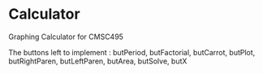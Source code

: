 # Calculator
Graphing Calculator for CMSC495

The buttons left to implement : 
butPeriod, butFactorial, butCarrot, butPlot, butRightParen, butLeftParen, butArea, butSolve, butX

